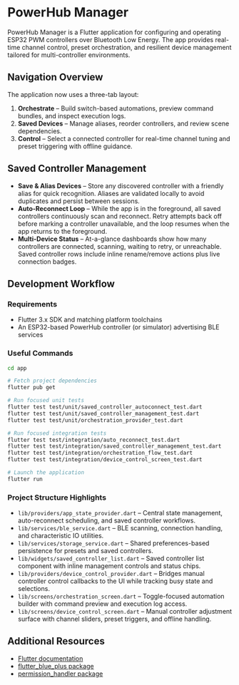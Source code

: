 # PowerHub Manager

PowerHub Manager is a Flutter application for configuring and operating ESP32
PWM controllers over Bluetooth Low Energy. The app provides real-time channel
control, preset orchestration, and resilient device management tailored for
multi-controller environments.

## Navigation Overview

The application now uses a three-tab layout:

1. **Orchestrate** – Build switch-based automations, preview command bundles, and
   inspect execution logs.
2. **Saved Devices** – Manage aliases, reorder controllers, and review scene
   dependencies.
3. **Control** – Select a connected controller for real-time channel tuning and
   preset triggering with offline guidance.

## Saved Controller Management

- **Save & Alias Devices** – Store any discovered controller with a friendly
  alias for quick recognition. Aliases are validated locally to avoid
  duplicates and persist between sessions.
- **Auto-Reconnect Loop** – While the app is in the foreground, all saved
  controllers continuously scan and reconnect. Retry attempts back off before
  marking a controller unavailable, and the loop resumes when the app returns
  to the foreground.
- **Multi-Device Status** – At-a-glance dashboards show how many controllers
  are connected, scanning, waiting to retry, or unreachable. Saved controller
  rows include inline rename/remove actions plus live connection badges.

## Development Workflow

### Requirements

- Flutter 3.x SDK and matching platform toolchains
- An ESP32-based PowerHub controller (or simulator) advertising BLE services

### Useful Commands

```bash
cd app

# Fetch project dependencies
flutter pub get

# Run focused unit tests
flutter test test/unit/saved_controller_autoconnect_test.dart
flutter test test/unit/saved_controller_management_test.dart
flutter test test/unit/orchestration_provider_test.dart

# Run focused integration tests
flutter test test/integration/auto_reconnect_test.dart
flutter test test/integration/saved_controller_management_test.dart
flutter test test/integration/orchestration_flow_test.dart
flutter test test/integration/device_control_screen_test.dart

# Launch the application
flutter run
```

### Project Structure Highlights

- `lib/providers/app_state_provider.dart` – Central state management,
  auto-reconnect scheduling, and saved controller workflows.
- `lib/services/ble_service.dart` – BLE scanning, connection handling, and
  characteristic IO utilities.
- `lib/services/storage_service.dart` – Shared preferences-based persistence
  for presets and saved controllers.
- `lib/widgets/saved_controller_list.dart` – Saved controller list component
  with inline management controls and status chips.
- `lib/providers/device_control_provider.dart` – Bridges manual controller
  control callbacks to the UI while tracking busy state and selections.
- `lib/screens/orchestration_screen.dart` – Toggle-focused automation builder
  with command preview and execution log access.
- `lib/screens/device_control_screen.dart` – Manual controller adjustment
  surface with channel sliders, preset triggers, and offline handling.

## Additional Resources

- [Flutter documentation](https://docs.flutter.dev/)
- [flutter_blue_plus package](https://pub.dev/packages/flutter_blue_plus)
- [permission_handler package](https://pub.dev/packages/permission_handler)
